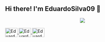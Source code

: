 ## Hi there! I'm EduardoSilva09 👋

<div align="center">
  <a href="https://github.com/EduardoSilva09">
  <img src="https://github-readme-stats.vercel.app/api?username=EduardoSilva09&show_icons=true&theme=dark&include_all_commits=true&count_private=true"/>
<!--   <img height="180em" src="https://github-readme-stats.vercel.app/api/top-langs/?username=EduardoSilva09&layout=compact&langs_count=7&theme=dark"/> -->
</div>
  
<div style="display: inline_block"><br>
  <img align="center" alt="Eduardo-Java" height="30" width="40" src="https://cdn.jsdelivr.net/gh/devicons/devicon/icons/java/java-plain.svg" />
  <img align="center" alt="Eduardo-JS" height="30" width="40" src="https://cdn.jsdelivr.net/gh/devicons/devicon/icons/javascript/javascript-plain.svg" />
  <img align="center" alt="Eduardo-Csharp" height="30" width="40" src="https://cdn.jsdelivr.net/gh/devicons/devicon/icons/csharp/csharp-plain.svg" />
</div>
